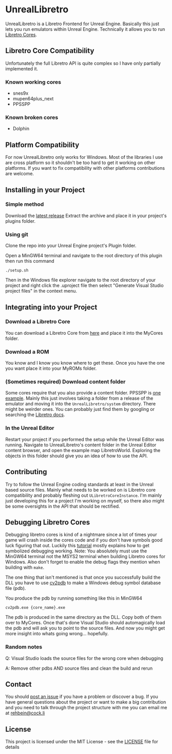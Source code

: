

# UnrealLibretro

UnrealLibretro is a Libretro Frontend for Unreal Engine. Basically this just lets you run emulators within Unreal Engine. Technically it allows you to run [Libretro Cores](https://docs.libretro.com/meta/core-list/).

## Libretro Core Compatibility

Unfortunately the full Libretro API is quite complex so I have only partially implemented it.

### Known working cores

* snes9x
* mupen64plus_next
* PPSSPP

### Known broken cores

* Dolphin

## Platform Compatibility

For now UnrealLibretro only works for Windows. Most of the libraries I use are cross platform so it shouldn't be too hard to get it working on other platforms. If you want to fix compatibility with other platforms contributions are welcome.

## Installing in your Project

### Simple method
Download the [latest release](https://github.com/N7Alpha/UnrealLibretro/releases/latest)
Extract the archive and place it in your project's plugins folder.

### Using git

Clone the repo into your Unreal Engine project's Plugin folder.

Open a MinGW64 terminal and navigate to the root directory of this plugin then run this command
```
./setup.sh
```
Then in the Windows file explorer navigate to the root directory of your project and right click the .uproject file then select "Generate Visual Studio project files" in the context menu.

## Integrating into your Project

### Download a Libretro Core
You can download a Libretro Core from [here](https://buildbot.libretro.com/nightly/windows/x86_64/latest/) and place it into the MyCores folder.

### Download a ROM
You know and I know you know where to get these. Once you have the one you want place it into your MyROMs folder.

### (Sometimes required) Download content folder
Some cores require that you also provide a content folder. PPSSPP is [one example](https://docs.libretro.com/library/ppsspp/#bios). Mainly this just involves taking a folder from a release of the emulator and moving it into the ```UnrealLibretro/system``` directory. There might be weirder ones. You can probably just find them by googling or searching the [Libretro docs](https://docs.libretro.com/).

### In the Unreal Editor
Restart your project if you performed the setup while the Unreal Editor was running.
Navigate to UnrealLibretro's content folder in the Unreal Editor content browser, and open the example map LibretroWorld. Exploring the objects in this folder should give you an idea of how to use the API.

## Contributing

Try to follow the Unreal Engine coding standards at least in the Unreal based source files. Mainly what needs to be worked on is Libretro core compatibility and probably fleshing out ```ULibretroCoreInstance```. I'm mainly just developing this for a project I'm working on myself, so there also might be some oversights in the API that should be rectified.

## Debugging Libretro Cores
Debugging libretro cores is kind of a nightmare since a lot of times your game will crash inside the cores code and if you don't have symbols good luck figuring that out. Luckily this [tutorial](https://docs.libretro.com/development/retroarch/compilation/windows/) mostly explains how to get symbolized debugging working. Note: You absolutely must use the MinGW64 terminal not the MSYS2 terminal when building Libretro cores for Windows. Also don't forget to enable the debug flags they mention when building with ```make```.

The one thing that isn't mentioned is that once you successfully build the DLL you have to use [cv2pdb](https://github.com/rainers/cv2pdb/releases/latest) to make a Windows debug symbol database file (pdb).

You produce the pdb by running something like this in MinGW64

```
cv2pdb.exe {core_name}.exe
```

The pdb is produced in the same directory as the DLL. Copy both of them over to MyCores. Once that's done Visual Studio should automagically load the pdb  and will ask you to point to the source files. And now you might get more insight into whats going wrong... hopefully.

### Random notes
Q: Visual Studio loads the source files for the wrong core when debugging 

A: Remove other pdbs AND source files and clean the build and rerun

## Contact

You should [post an issue](https://github.com/N7Alpha/UnrealLibretro/issues) if you have a problem or discover a bug. If you have general questions about the project or want to make a big contribution and you need to talk through the project structure with me you can email me at rehbein@cock.li

## License

This project is licensed under the MIT License - see the [LICENSE](LICENSE) file for details
